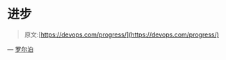 # 进步

> 原文:[https://devops.com/progress/](https://devops.com/progress/)

— [罗尔泊](https://devops.com/author/breselman/)